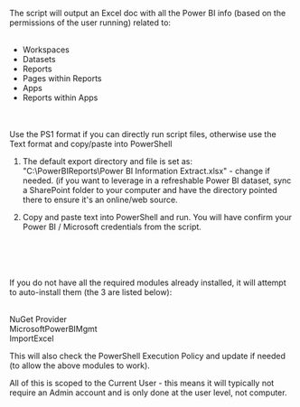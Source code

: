 The script will output an Excel doc with all the Power BI info (based on the permissions of the user running) related to:
 <br />
  <br />
- Workspaces
- Datasets
- Reports
- Pages within Reports
- Apps
- Reports within Apps
 <br />
  <br />
Use the PS1 format if you can directly run script files, otherwise use the Text format and copy/paste into PowerShell

1. The default export directory and file is set as: "C:\PowerBIReports\Power BI Information Extract.xlsx" - change if needed. (if you want to leverage in a refreshable Power BI dataset, sync a SharePoint folder to your computer and have the directory pointed there to ensure it's an online/web source.

2. Copy and paste text into PowerShell and run. You will have confirm your Power BI / Microsoft credentials from the script.

 <br />
 <br />
  <br />
   <br />
If you do not have all the required modules already installed, it will attempt to auto-install them (the 3 are listed below): <br />
 <br />

NuGet Provider <br />
MicrosoftPowerBIMgmt <br />
ImportExcel <br />




This will also check the PowerShell Execution Policy and update if needed (to allow the above modules to work).

All of this is scoped to the Current User - this means it will typically not require an Admin account and is only done at the user level, not computer. 
